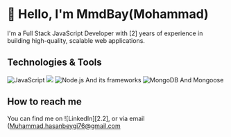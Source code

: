 # 👋 Hello, I'm MmdBay(Mohammad)
I'm a Full Stack JavaScript Developer with [2] years of experience in building high-quality, scalable web applications. 

## Technologies & Tools

![JavaScript](https://img.shields.io/badge/-JavaScript-black?style=flat-square&logo=javascriptddddd)
![](https://img.shields.io/badge/TypeScript-007ACC?style=for-the-badge&logo=typescript&logoColor=white)
![Node.js And its frameworks](https://img.shields.io/badge/-Node.js-black?style=flat-square&logo=Node.js)
![MongoDB And Mongoose](https://img.shields.io/badge/-MongoDB-black?style=flat-square&logo=mongodb)

## How to reach me

You can find me on ![LinkedIn][2.2], or via email (Muhammad.hasanbeygi76@gmail.com
